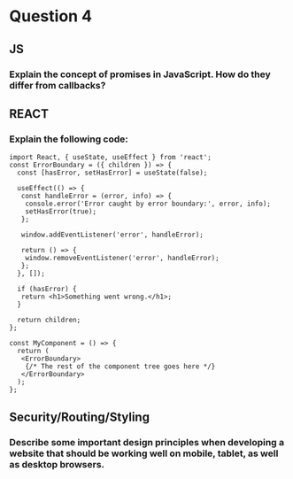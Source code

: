 # **Question 4**
## **JS**
### **Explain the concept of promises in JavaScript. How do they differ from callbacks?**

## **REACT**
### **Explain the following code:**
```
import React, { useState, useEffect } from 'react';
const ErrorBoundary = ({ children }) => {
  const [hasError, setHasError] = useState(false);

  useEffect(() => {
   const handleError = (error, info) => {
    console.error('Error caught by error boundary:', error, info);
    setHasError(true);
   };

   window.addEventListener('error', handleError);

   return () => {
    window.removeEventListener('error', handleError);
   };
  }, []);

  if (hasError) {
   return <h1>Something went wrong.</h1>;
  }

  return children;
};

const MyComponent = () => {
  return (
   <ErrorBoundary>
    {/* The rest of the component tree goes here */}
   </ErrorBoundary>
  );
}; 
```
## **Security/Routing/Styling**
### **Describe some important design principles when developing a website that should be working well on mobile, tablet, as well as desktop browsers.**
